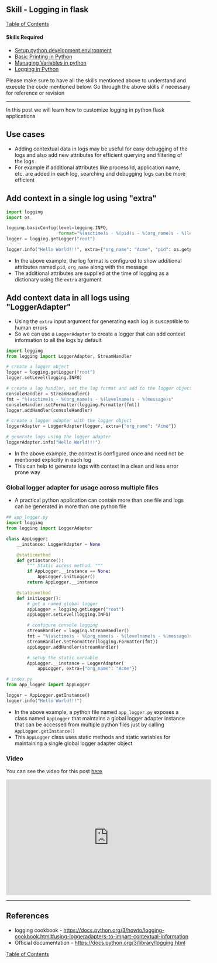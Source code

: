 ## Skill - Logging in flask
[Table of Contents](https://nagasudhir.blogspot.com/2020/04/taming-python-table-of-contents.html)

#### Skills Required
* [Setup python development environment](https://nagasudhir.blogspot.com/2020/04/setup-python-development-environment_14.html)
* [Basic Printing in Python](https://nagasudhir.blogspot.com/2020/04/basic-printing-in-python.html)
* [Managing Variables in python](https://nagasudhir.blogspot.com/2020/04/managing-variables-in-python.html)
* [Logging in Python](https://nagasudhir.blogspot.com/2022/11/logging-in-python.html)

Please make sure to have all the skills mentioned above to understand and execute the code mentioned below. Go through the above skills if necessary for reference or revision

<hr>

In this post we will learn how to customize logging in python flask applications

## Use cases
* Adding contextual data in logs may be useful for easy debugging of the logs and also add new attributes for efficient querying and filtering of the logs 
* For example if additional attributes like process Id, application name, etc. are added in each log, searching and debugging logs can be more efficient

## Add context in a single log using "extra"
```py
import logging
import os

logging.basicConfig(level=logging.INFO,
                    format="%(asctime)s - %(pid)s - %(org_name)s - %(levelname)s - %(message)s")
logger = logging.getLogger("root")

logger.info("Hello World!!!", extra={"org_name": "Acme", "pid": os.getpid()})
```
* In the above example, the log format is configured to show additional attributes named `pid`, `org_name` along with the message
* The additional attributes are supplied at the time of logging as a dictionary using the `extra` argument

## Add context data in all logs using "LoggerAdapter"
* Using the `extra` input argument for generating each log is susceptible to human errors
* So we can use a `LoggerAdapter` to create a logger that can add context information to all the logs by default

```py
import logging
from logging import LoggerAdapter, StreamHandler

# create a logger object
logger = logging.getLogger("root")
logger.setLevel(logging.INFO)

# create a log handler, set the log format and add to the logger object
consoleHandler = StreamHandler()
fmt = "%(asctime)s - %(org_name)s - %(levelname)s - %(message)s"
consoleHandler.setFormatter(logging.Formatter(fmt))
logger.addHandler(consoleHandler)

# create a logger adapter with the logger object
loggerAdapter = LoggerAdapter(logger, extra={"org_name": "Acme"})

# generate logs using the logger adapter
loggerAdapter.info("Hello World!!!")

```

* In the above example, the context is configured once and need not be mentioned explicitly in each log
* This can help to generate logs with context in a clean and less error prone way

### Global logger adapter for usage across multiple files
* A practical python application can contain more than one file and logs can be generated in more than one python file
```py
## app_logger.py
import logging
from logging import LoggerAdapter

class AppLogger:
    __instance: LoggerAdapter = None

    @staticmethod
    def getInstance():
        """ Static access method. """
        if AppLogger.__instance == None:
            AppLogger.initLogger()
        return AppLogger.__instance

    @staticmethod
    def initLogger():
        # get a named global logger
        appLogger = logging.getLogger("root")
        appLogger.setLevel(logging.INFO)

        # configure console logging
        streamHandler = logging.StreamHandler()
        fmt = "%(asctime)s - %(org_name)s - %(levelname)s - %(message)s"
        streamHandler.setFormatter(logging.Formatter(fmt))
        appLogger.addHandler(streamHandler)

        # setup the static variable
        AppLogger.__instance = LoggerAdapter(
            appLogger, extra={"org_name": "Acme"})

```

```py
# index.py
from app_logger import AppLogger

logger = AppLogger.getInstance()
logger.info("Hello World!!!")
```

* In the above example, a python file named `app_logger.py` exposes a class named `AppLogger` that maintains a global logger adapter instance that can be accessed from multiple python files just by calling `AppLogger.getInstance()` 
* This `AppLogger` class uses static methods and static variables for maintaining a single global logger adapter object

### Video
You can see the video for this post [here](https://youtu.be/CrCAYS37QZA)

<iframe width="560" height="315" src="https://www.youtube.com/embed/CrCAYS37QZA" title="YouTube video player" frameborder="0" allow="accelerometer; autoplay; clipboard-write; encrypted-media; gyroscope; picture-in-picture" allowfullscreen></iframe>

<hr/>

## References
* logging cookbook - https://docs.python.org/3/howto/logging-cookbook.html#using-loggeradapters-to-impart-contextual-information
* Official documentation - https://docs.python.org/3/library/logging.html

[Table of Contents](https://nagasudhir.blogspot.com/2020/04/taming-python-table-of-contents.html)
<!--stackedit_data:
eyJoaXN0b3J5IjpbMjA5MzM3Njg4OF19
-->